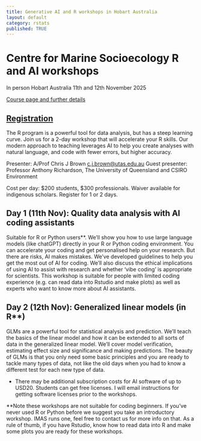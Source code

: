 ```yaml
---
title: Generative AI and R workshops in Hobart Australia
layout: default
category: rstats
published: TRUE
---
```


# Centre for Marine Socioecology R and AI workshops
 
In person Hobart Australia 11th and 12th November 2025

[Course page and further details](https://www.seascapemodels.org/CMS-R-workshop/)
 
## [Registration](https://payments.utas.edu.au/Register/booking?UDS_ACTION=S1I&UDS_ACTION_DATA=bFAgA0dNWAFOKFdyNEJDBShXQg1KKE0bKUcyXAE1VDR7NVtc)
 
The R program is a powerful tool for data analysis, but has a steep learning curve. Join us for a 2-day workshop  that will accelerate your R skills. Our modern approach to teaching leverages AI to help you create analyses with natural language, and code with fewer errors, but higher accuracy.
 
Presenter: A/Prof Chris J Brown c.j.brown@utas.edu.au
Guest presenter: Professor Anthony Richardson, The University of Queensland and CSIRO Environment
 
Cost per day: $200 students, $300 professionals.
Waiver available for indigenous scholars. Register for 1 or 2 days.
 
## Day 1 (11th Nov): Quality data analysis with AI coding assistants

Suitable for R or Python users**. We’ll show you how to use large language models (like chatGPT) directly in your R or Python coding environment. You can accelerate your coding and get personalised help on your research. But there are risks, AI makes mistakes. We’ve developed guidelines to help you get the most out of AI for coding. We’ll also discuss the ethical implications of using AI to assist with research and whether ‘vibe coding’ is appropriate for scientists. This workshop is suitable for people
with limited coding experience (e.g. can read data into Rstudio and make plots) as well as experts who want to know more about AI assistants.
 
## Day 2 (12th Nov): Generalized linear models (in R**)

GLMs are a powerful tool for statistical analysis and prediction. We’ll teach the basics of the linear model and how it can be extended to all sorts of data in the generalized linear model. We’ll cover model verification, estimating effect size and significance and making predictions. The beauty of GLMs is that you only need some basic principles and you are ready to tackle many types of data, not like the old days when you had to know a different test for each new type of data.
 
 
* There may be additional subscription costs for AI software of up to USD20. Students can get free licenses. I will email instructions for getting software licenses prior to the workshops.

**Note these workshops are not suitable for coding beginners. If you’ve never used R or Python before we suggest you take an introductory workshop. IMAS runs one, feel free to contact us for more info on that. As a rule of thumb, if you have Rstudio, know how to read data into R and make some plots you are ready for these workshops.